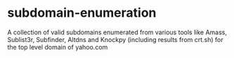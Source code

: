 # subdomain-enumeration
A collection of valid subdomains enumerated from various tools like Amass, Sublist3r, Subfinder, Altdns and Knockpy (including results from crt.sh) for the top level domain of yahoo.com

